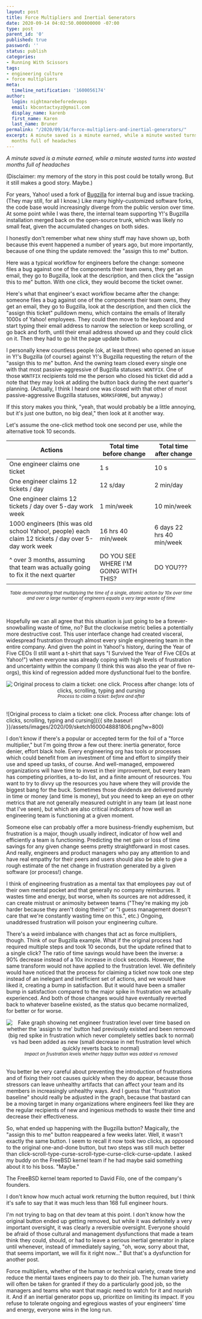 ```yaml
---
layout: post
title: Force Multipliers and Inertial Generators
date: 2020-09-14 04:02:50.000000000 -07:00
type: post
parent_id: '0'
published: true
password: ''
status: publish
categories:
- Running With Scissors
tags:
- engineering culture
- force multipliers
meta:
  timeline_notification: '1600056174'
author:
  login: nightmarebeforedevops
  email: kbcontactxyz@gmail.com
  display_name: karenb
  first_name: Karen
  last_name: Bruner
permalink: "/2020/09/14/force-multipliers-and-inertial-generators/"
excerpt: A minute saved is a minute earned, while a minute wasted turns into wasted
  months full of headaches
---
```


_A minute saved is a minute earned, while a minute wasted turns into wasted months full of headaches_


(Disclaimer: my memory of the story in this post could be totally wrong. But it still makes a good story. Maybe.)


For years, Yahoo! used a fork of [Bugzilla](https://www.bugzilla.org/) for internal bug and issue tracking. (They may still, for all I know.) Like many highly-customized software forks, the code base would increasingly diverge from the public version over time. At some point while I was there, the internal team supporting Y!'s Bugzilla installation merged back on the open-source trunk, which was likely no small feat, given the accumulated changes on both sides.


I honestly don't remember what new shiny stuff may have shown up, both because this event happened a number of years ago, but more importantly, because of one thing the update removed: the "assign this to me" button.


Here was a typical workflow for engineers before the change: someone files a bug against one of the components their team owns, they get an email, they go to Bugzilla, look at the description, and then click the "assign this to me" button. With one click, they would become the ticket owner.


Here's what that engineer's exact workflow became after the change: someone files a bug against one of the components their team owns, they get an email, they go to Bugzilla, look at the description, and then click the "assign this ticket" pulldown menu, which contains the emails of literally 1000s of Yahoo! employees. They could then move to the keyboard and start typing their email address to narrow the selection or keep scrolling, or go back and forth, until their email address showed up and they could click on it. Then they had to go hit the page update button.


I personally knew countless people (ok, at least three) who opened an issue in Y!'s Bugzilla (of course) against Y!'s Bugzilla requesting the return of the "assign this to me" button. And the owning team closed every single one with that most passive-aggressive of Bugzilla statuses: `WONTFIX`. One of those `WONTFIX` recipients told me the person who closed his ticket did add a note that they may look at adding the button back during the next quarter's planning. (Actually, I think I heard one was closed with that other of most passive-aggressive Bugzilla statuses, `WORKSFORME`, but anyway.)


If this story makes you think, "yeah, that would probably be a little annoying, but it's just one button, no big deal," then look at it another way.


Let's assume the one-click method took one second per use, while the alternative took 10 seconds.


| Actions | Total time before change | Total time after change |
| --- | --- | --- |
| One engineer claims one ticket | 1 s | 10 s |
| One engineer claims 12 tickets / day | 12 s/day | 2 min/day |
| One engineer claims 12 tickets / day over 5-day work week | 1 min/week | 10 min/week |
| 1000 engineers (this was old school Yahoo!, people) each claim 12 tickets / day over 5-day work week | 16 hrs 40 min/week | 6 days 22 hrs 40 min/week |
| ^ over 3 months, assuming that team was actually going to fix it the next quarter | DO YOU SEE WHERE I'M GOING WITH THIS? | DO YOU??? |

<i><small><center>Table demonstrating that multiplying the time of a single, atomic action by 10x over time and over a large number of engineers equals a very large waste of time</center></small></i>

<br>

Hopefully we can all agree that this situation is just going to be a forever-snowballing waste of time, no? But the clockwise metric belies a potentially more destructive cost. This user interface change had created visceral, widespread frustration through almost every single engineering team in the entire company. And given the point in Yahoo!'s history, during the Year of Five CEOs (I still want a t-shirt that says "I Survived the Year of Five CEOs at Yahoo!") when everyone was already coping with high levels of frustration and uncertainty within the company (I think this was also the year of five re-orgs), this kind of regression added more dysfunctional fuel to the bonfire.

<div align="center">
<img
src="{{ site.baseurl }}assets/images/2020/09/sketch1600048881806.png"
alt="Original process to claim a ticket: one click. Process after change: lots of clicks, scrolling, typing and cursing">
<br>
<center>
<i><small>
Process to claim a ticket: before and after
</small></i>
</center>
</div>
<br>

![Original process to claim a ticket: one click. Process after change: lots of clicks, scrolling, typing and cursing]({{ site.baseurl }}/assets/images/2020/09/sketch1600048881806.png?w=800)  



I don't know if there's a popular or accepted term for the foil of a "force multiplier," but I'm going throw a few out there: inertia generator, force denier, effort black hole. Every engineering org has tools or processes which could benefit from an investment of time and effort to simplify their use and speed up tasks, of course. And well-managed, empowered organizations will have time to invest in their improvement, but every team has competing priorities, a to-do list, and a finite amount of resources. You want to try to divvy up the resources you have where they will provide the biggest bang for the buck. Sometimes those dividends are delivered purely in time or money (and time is money), but you need to keep an eye on other metrics that are not generally measured outright in any team (at least none that I've seen), but which are also critical indicators of how well an engineering team is functioning at a given moment.


Someone else can probably offer a more business-friendly euphemism, but frustration is a major, though usually indirect, indicator of how well and efficiently a team is functioning. Predicting the net gain or loss of time savings for any given change seems pretty straightforward in most cases. And really, engineers and product managers who pay any attention to and have real empathy for their peers and users should also be able to give a rough estimate of the net change in frustration generated by a given software (or process!) change.


I think of engineering frustration as a mental tax that employees pay out of their own mental pocket and that generally no company reimburses. It wastes time and energy, but worse, when its sources are not addressed, it can create mistrust or animosity between teams ("They're making my job harder because they aren't doing theirs!" or "I guess management doesn't care that we're constantly wasting time on this.", etc.) Ongoing, unaddressed frustration will poison your engineering culture.


There's a weird imbalance with changes that act as force multipliers, though. Think of our Bugzilla example. What if the original process had required multiple steps and took 10 seconds, but the update refined that to a single click? The ratio of time savings would have been the inverse: a 90% decrease instead of a 10x increase in clock seconds. However, the same transform would not have applied to the frustration level. We definitely would have noticed that the process for claiming a ticket now took one step instead of an inelegant and inefficient set of actions, and we would have liked it, creating a bump in satisfaction. But it would have been a smaller bump in satisfaction compared to the major spike in frustration we actually experienced. And both of those changes would have eventually reverted back to whatever baseline existed, as the status quo became normalized, for better or for worse.

<div align="center">
<img
src="{{ site.baseurl }}assets/images/2020/09/sketch1600053072103.png"
alt="Fake graph showing net engineer frustration level over time based on whether the 'assign to me' button had previously existed and been removed (big red spike in frustration which never completely settles back to normal) vs had been added as new (small decrease in net frustration level which quickly reverts back to normal)">
<br>
<i><small>
Impact on frustration levels whether happy button was added vs removed
</small></i>
</div>
<br>


You better be very careful about preventing the introduction of frustrations and of fixing their root causes quickly when they do appear, because those stressors can leave unhealthy artifacts that can affect your team and its members in increasingly unhealthy ways. And I guess that "frustration baseline" should really be adjusted in the graph, because that bastard can be a moving target in many organizations where engineers feel like they are the regular recipients of new and ingenious methods to waste their time and decrease their effectiveness.


So, what ended up happening with the Bugzilla button? Magically, the "assign this to me" button reappeared a few weeks later. Well, it wasn't exactly the same button. I seem to recall it now took two clicks, as opposed to the original one-and-done button, but two steps was still much better than click-scroll-type-curse-scroll-type-curse-click-curse-update. I asked my buddy on the FreeBSD kernel team if he had maybe said something about it to his boss. "Maybe."


The FreeBSD kernel team reported to David Filo, one of the company's founders.


I don't know how much actual work returning the button required, but I think it's safe to say that it was much less than 168 full engineer hours.


I'm not trying to bag on that dev team at this point. I don't know how the original button ended up getting removed, but while it was definitely a very important oversight, it was clearly a reversible oversight. Everyone should be afraid of those cultural and management dysfunctions that made a team think they could, should, or had to leave a serious inertial generator in place until whenever, instead of immediately saying, "oh, wow, sorry about that, that seems important, we will fix it right now..." But that's a dysfunction for another post.


Force multipliers, whether of the human or technical variety, create time and reduce the mental taxes engineers pay to do their job. The human variety will often be taken for granted if they do a particularly good job, so the managers and teams who want that magic need to watch for it and nourish it. And if an inertial generator pops up, prioritize on limiting its impact. If you refuse to tolerate ongoing and egregious wastes of your engineers' time and energy, everyone wins in the long run.


